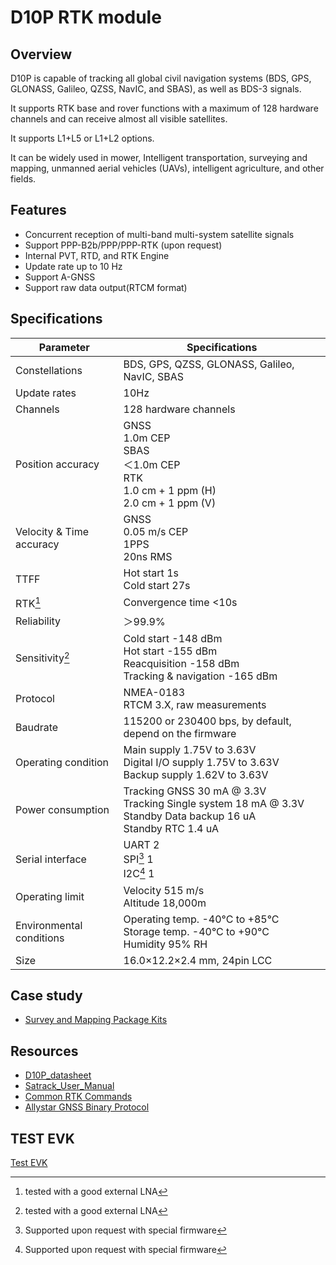 # D10P RTK module

## Overview

D10P is capable of tracking all global civil navigation systems (BDS, GPS, GLONASS, Galileo, QZSS, NavIC, and SBAS), as well as BDS-3 signals.

It supports RTK base and rover functions with a maximum of 128 hardware channels and can receive almost all visible satellites.

It supports L1+L5 or L1+L2 options.

It can be widely used in mower, Intelligent transportation, surveying and mapping, unmanned aerial vehicles (UAVs), intelligent agriculture, and other fields.

## Features

- Concurrent reception of multi-band multi-system satellite signals
- Support PPP-B2b/PPP/PPP-RTK (upon request)
- Internal PVT, RTD, and RTK Engine
- Update rate up to 10 Hz
- Support A-GNSS
- Support raw data output(RTCM format)


## Specifications

| Parameter | Specifications |
|-----------|---------------|
| Constellations | BDS, GPS, QZSS, GLONASS, Galileo, NavIC, SBAS |
| Update rates | 10Hz |
| Channels | 128 hardware channels |
| Position accuracy | GNSS <br> 1.0m CEP <br> SBAS <br> ＜1.0m CEP <br> RTK <br> 1.0 cm + 1 ppm (H)<br />2.0 cm + 1 ppm (V) |
| Velocity & Time accuracy | GNSS <br> 0.05 m/s CEP <br> 1PPS <br> 20ns RMS |
| TTFF | Hot start 1s <br> Cold start 27s |
| RTK[^1] | Convergence time <10s |
| Reliability | ＞99.9% |
| Sensitivity[^1] | Cold start -148 dBm <br> Hot start -155 dBm <br> Reacquisition -158 dBm <br> Tracking & navigation -165 dBm |
| Protocol | NMEA-0183 <br> RTCM 3.X, raw measurements |
| Baudrate | 115200 or 230400 bps, by default, depend on the firmware |
| Operating condition | Main supply 1.75V to 3.63V <br> Digital I/O supply 1.75V to 3.63V <br> Backup supply 1.62V to 3.63V |
| Power consumption | Tracking GNSS 30 mA @ 3.3V <br> Tracking Single system 18 mA @ 3.3V <br> Standby Data backup 16 uA <br> Standby RTC 1.4 uA |
| Serial interface | UART 2 <br> SPI[^2] 1 <br> I2C[^2] 1 |
| Operating limit | Velocity 515 m/s <br> Altitude 18,000m |
| Environmental conditions | Operating temp. -40°C to +85°C <br> Storage temp. -40°C to +90°C <br> Humidity 95% RH |
| Size | 16.0×12.2×2.4 mm, 24pin LCC |

[^1]: tested with a good external LNA
[^2]: Supported upon request with special firmware

## Case study

- [Survey and Mapping Package Kits](../../rtk_receiver/surveying-and-mapping-kits)

## Resources

- [D10P_datasheet](../../../assets/datasheet/D10P_datasheet.pdf)
- [Satrack_User_Manual](../../../assets/datasheet/Satrack_User_Manual.pdf)
- [Common RTK Commands](../../../common/common_cmds_for_rtk)
- [Allystar GNSS Binary Protocol](../../../common/common_allystar_binary_protocol)

## TEST EVK

[Test EVK](../../../gnss/rtk_receiver/NANO/nano-rtk-receiver)
